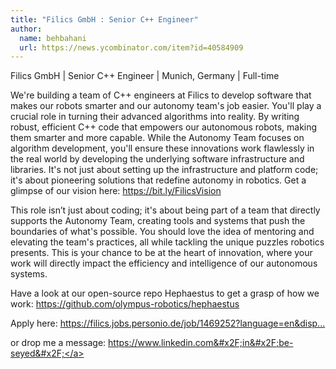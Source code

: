 ```yaml
---
title: "Filics GmbH : Senior C++ Engineer"
author:
  name: behbahani
  url: https://news.ycombinator.com/item?id=40584909
---
```

Filics GmbH | Senior C++ Engineer | Munich, Germany | Full-time

We&#x27;re building a team of C++ engineers at Filics to develop software that makes our robots smarter and our autonomy team&#x27;s job easier. You&#x27;ll play a crucial role in turning their advanced algorithms into reality. By writing robust, efficient C++ code that empowers our autonomous robots, making them smarter and more capable. While the Autonomy Team focuses on algorithm development, you&#x27;ll ensure these innovations work flawlessly in the real world by developing the underlying software infrastructure and libraries. It&#x27;s not just about setting up the infrastructure and platform code; it&#x27;s about pioneering solutions that redefine autonomy in robotics. Get a glimpse of our vision here: <a href="https:&#x2F;&#x2F;bit.ly&#x2F;FilicsVision" rel="nofollow">https:&#x2F;&#x2F;bit.ly&#x2F;FilicsVision</a>

This role isn’t just about coding; it&#x27;s about being part of a team that directly supports the Autonomy Team, creating tools and systems that push the boundaries of what&#x27;s possible. You should love the idea of mentoring and elevating the team&#x27;s practices, all while tackling the unique puzzles robotics presents. This is your chance to be at the heart of innovation, where your work will directly impact the efficiency and intelligence of our autonomous systems.

Have a look at our open-source repo Hephaestus to get a grasp of how we work: <a href="https:&#x2F;&#x2F;github.com&#x2F;olympus-robotics&#x2F;hephaestus">https:&#x2F;&#x2F;github.com&#x2F;olympus-robotics&#x2F;hephaestus</a>

Apply here: <a href="https:&#x2F;&#x2F;filics.jobs.personio.de&#x2F;job&#x2F;1469252?language=en&amp;display=en" rel="nofollow">https:&#x2F;&#x2F;filics.jobs.personio.de&#x2F;job&#x2F;1469252?language=en&amp;disp...</a>

or drop me a message: <a href="https:&#x2F;&#x2F;www.linkedin.com&#x2F;in&#x2F;be-seyed&#x2F;" rel="nofollow">https:&#x2F;&#x2F;www.linkedin.com&#x2F;in&#x2F;be-seyed&#x2F;</a>

